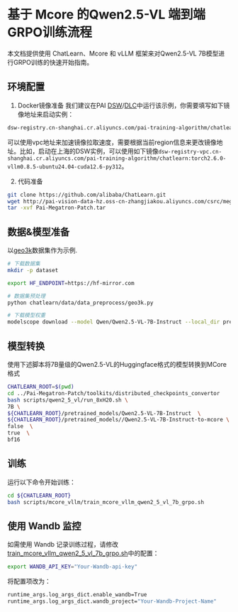 # 基于 Mcore 的Qwen2.5-VL 端到端GRPO训练流程

本文档提供使用 ChatLearn、Mcore 和 vLLM 框架来对Qwen2.5-VL 7B模型进行GRPO训练的快速开始指南。

## 环境配置
1. Docker镜像准备
我们建议在PAI [DSW](https://help.aliyun.com/zh/pai/user-guide/create-and-manage-dsw-instances/)/[DLC](https://help.aliyun.com/zh/pai/user-guide/create-a-training-task?spm=a2c4g.11186623.help-menu-30347.d_3_3_5_5.2dfb1925l3QjwG)中运行该示例，你需要填写如下镜像地址来启动实例：
```bash
dsw-registry.cn-shanghai.cr.aliyuncs.com/pai-training-algorithm/chatlearn:torch2.6.0-vllm0.8.5-ubuntu24.04-cuda12.6-py312
```

可以使用vpc地址来加速镜像拉取速度，需要根据当前region信息来更改镜像地址。比如，启动在上海的DSW实例，可以使用如下镜像`dsw-registry-vpc.cn-shanghai.cr.aliyuncs.com/pai-training-algorithm/chatlearn:torch2.6.0-vllm0.8.5-ubuntu24.04-cuda12.6-py312`。

2. 代码准备

```bash
git clone https://github.com/alibaba/ChatLearn.git
wget http://pai-vision-data-hz.oss-cn-zhangjiakou.aliyuncs.com/csrc/megatron-patch-release/0922/Pai-Megatron-Patch.tar.gz
tar -xvf Pai-Megatron-Patch.tar
```

## 数据&模型准备

以[geo3k](https://hf-mirror.com/datasets/hiyouga/geometry3k)数据集作为示例.
```bash
# 下载数据集
mkdir -p dataset

export HF_ENDPOINT=https://hf-mirror.com

# 数据集预处理
python chatlearn/data/data_preprocess/geo3k.py

# 下载模型权重
modelscope download --model Qwen/Qwen2.5-VL-7B-Instruct --local_dir pretrained_models/Qwen2.5-VL-7B-Instruct
```

## 模型转换
使用下述脚本将7B量级的Qwen2.5-VL的Huggingface格式的模型转换到MCore格式

```bash
CHATLEARN_ROOT=$(pwd)
cd ../Pai-Megatron-Patch/toolkits/distributed_checkpoints_convertor
bash scripts/qwen2_5_vl/run_8xH20.sh \
7B \
${CHATLEARN_ROOT}/pretrained_models/Qwen2.5-VL-7B-Instruct  \
${CHATLEARN_ROOT}/pretrained_models//Qwen2.5-VL-7B-Instruct-to-mcore \
false  \
true  \
bf16
```

## 训练
运行以下命令开始训练：

```bash
cd ${CHATLEARN_ROOT}
bash scripts/mcore_vllm/train_mcore_vllm_qwen2_5_vl_7b_grpo.sh
```

## 使用 Wandb 监控
如需使用 Wandb 记录训练过程，请修改[train_mcore_vllm_qwen2_5_vl_7b_grpo.sh](../../../scripts/mcore_vllm/train_mcore_vllm_qwen2_5_vl_7b_grpo.sh)中的配置：

```bash
export WANDB_API_KEY="Your-Wandb-api-key"
```
将配置项改为：
```bash
runtime_args.log_args_dict.enable_wandb=True
runtime_args.log_args_dict.wandb_project="Your-Wandb-Project-Name"
```